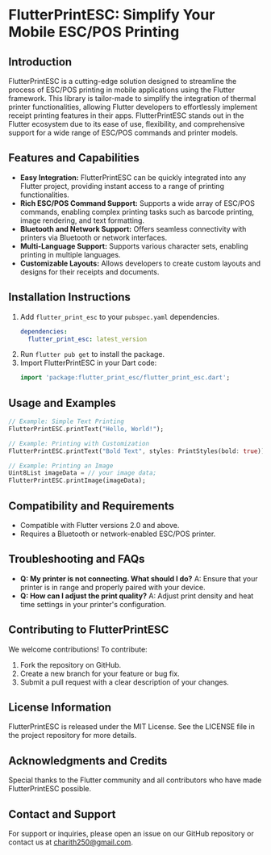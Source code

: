 
# FlutterPrintESC: Simplify Your Mobile ESC/POS Printing

## Introduction
FlutterPrintESC is a cutting-edge solution designed to streamline the process of ESC/POS printing in mobile applications using the Flutter framework. This library is tailor-made to simplify the integration of thermal printer functionalities, allowing Flutter developers to effortlessly implement receipt printing features in their apps. FlutterPrintESC stands out in the Flutter ecosystem due to its ease of use, flexibility, and comprehensive support for a wide range of ESC/POS commands and printer models.

## Features and Capabilities
- **Easy Integration:** FlutterPrintESC can be quickly integrated into any Flutter project, providing instant access to a range of printing functionalities.
- **Rich ESC/POS Command Support:** Supports a wide array of ESC/POS commands, enabling complex printing tasks such as barcode printing, image rendering, and text formatting.
- **Bluetooth and Network Support:** Offers seamless connectivity with printers via Bluetooth or network interfaces.
- **Multi-Language Support:** Supports various character sets, enabling printing in multiple languages.
- **Customizable Layouts:** Allows developers to create custom layouts and designs for their receipts and documents.

## Installation Instructions
1. Add `flutter_print_esc` to your `pubspec.yaml` dependencies.
   ```yaml
   dependencies:
     flutter_print_esc: latest_version
   ```
2. Run `flutter pub get` to install the package.
3. Import FlutterPrintESC in your Dart code:
   ```dart
   import 'package:flutter_print_esc/flutter_print_esc.dart';
   ```

## Usage and Examples
```dart
// Example: Simple Text Printing
FlutterPrintESC.printText("Hello, World!");

// Example: Printing with Customization
FlutterPrintESC.printText("Bold Text", styles: PrintStyles(bold: true));

// Example: Printing an Image
Uint8List imageData = // your image data;
FlutterPrintESC.printImage(imageData);
```

## Compatibility and Requirements
- Compatible with Flutter versions 2.0 and above.
- Requires a Bluetooth or network-enabled ESC/POS printer.

## Troubleshooting and FAQs
- **Q: My printer is not connecting. What should I do?**
  A: Ensure that your printer is in range and properly paired with your device.
- **Q: How can I adjust the print quality?**
  A: Adjust print density and heat time settings in your printer's configuration.

## Contributing to FlutterPrintESC
We welcome contributions! To contribute:
1. Fork the repository on GitHub.
2. Create a new branch for your feature or bug fix.
3. Submit a pull request with a clear description of your changes.

## License Information
FlutterPrintESC is released under the MIT License. See the LICENSE file in the project repository for more details.

## Acknowledgments and Credits
Special thanks to the Flutter community and all contributors who have made FlutterPrintESC possible.

## Contact and Support
For support or inquiries, please open an issue on our GitHub repository or contact us at charith250@gmail.com.

